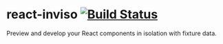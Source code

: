 # react-inviso [![Build Status](https://travis-ci.org/evidens/react-inviso.svg?branch=master)](https://travis-ci.org/evidens/react-inviso)

Preview and develop your React components in isolation with fixture data.


